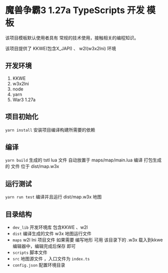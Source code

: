 # 魔兽争霸3 1.27a TypeScripts 开发 模板

该项目模板默认使用者具有 常规的技术使用，接触相关的编程知识。

该项目提供了 KKWE(包含X_JAPI) 、 w2l(w3x2lni) 环境

## 开发环境

1. KKWE
2. w3x2lni
3. node
4. yarn
5. War3 1.27a

## 项目初始化

`yarn install`
安装项目编译构建所需要的依赖

## 编译

`yarn build`
生成的 tstl lua 文件 自动放置于 maps/map/main.lua
编译 打包生成的 文件 位于 dist/map.w3x

## 运行测试

`yarn run test`
编译并且运行 dist/map.w3x 地图

## 目录结构

- `dev_lib` 开发环境库 包含KKWE 、w2l 
- `dist` 编译生成的文件 w3x 地图运行文件
- `maps` w2l lni 项目文件 如果需要 编写地形 可用 该目录下的 .w3x 载入到kkwe 编辑器中，编辑完成后保存 即可
- `scripts` 脚本文件
- `src` 地图源文件 ，入口文件为 `index.ts`
- `config.json` 配置环境目录

